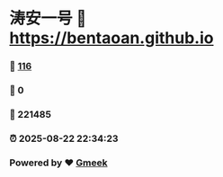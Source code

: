 # 涛安一号 :link: https://bentaoan.github.io 
### :page_facing_up: [116](https://bentaoan.github.io/tag.html) 
### :speech_balloon: 0 
### :hibiscus: 221485 
### :alarm_clock: 2025-08-22 22:34:23 
### Powered by :heart: [Gmeek](https://github.com/Meekdai/Gmeek)
